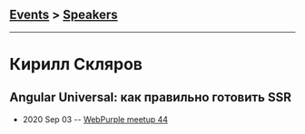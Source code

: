 ## [Events](../README.md) > [Speakers](../speakers.md)
---

# Кирилл Скляров

## Angular Universal: как правильно готовить SSR
- 2020 Sep 03 -- [WebPurple meetup 44](https://www.youtube.com/watch?v=vne4L-8-w4o)    
